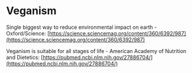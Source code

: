# Veganism 
Single biggest way to reduce environmental impact on earth - Oxford/Science: [https://science.sciencemag.org/content/360/6392/987](https://science.sciencemag.org/content/360/6392/987)

Veganism is suitable for all stages of life - American Academy of Nutrition and Dietetics: [https://pubmed.ncbi.nlm.nih.gov/27886704/](https://pubmed.ncbi.nlm.nih.gov/27886704/)